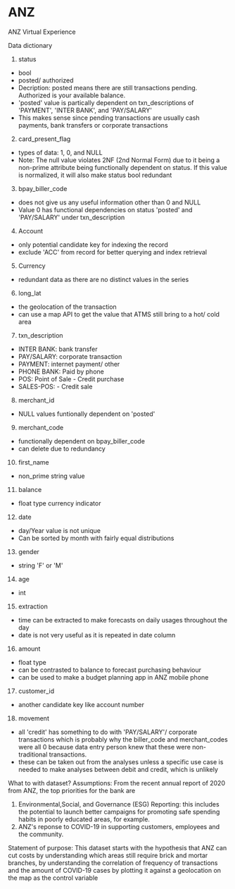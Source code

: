 # ANZ
 ANZ Virtual Experience

Data dictionary

1) status
- bool
- posted/ authorized
- Decription: posted means there are still transactions pending. Authorized is your available balance.
- 'posted' value is partically dependent on txn_descriptions of 'PAYMENT', 'INTER BANK', and 'PAY/SALARY'
- This makes sense since pending transactions are usually cash payments, bank transfers or corporate transactions

2) card_present_flag
- types of data: 1, 0, and NULL
- Note: The null value violates 2NF (2nd Normal Form) due to it being a non-prime attribute being functionally dependent on status. If this value is normalized, it will also make status bool redundant

3) bpay_biller_code
- does not give us any useful information other than 0 and NULL
- Value 0 has functional dependencies on status 'posted' and 'PAY/SALARY' under txn_description

4) Account
- only potential candidate key for indexing the record
- exclude 'ACC' from record for better querying and index retrieval

5) Currency
- redundant data as there are no distinct values in the series

6) long_lat
- the geolocation of the transaction
- can use a map API to get the value that ATMS still bring to a hot/ cold area

7) txn_description
- INTER BANK: bank transfer
- PAY/SALARY: corporate transaction
- PAYMENT: internet payment/ other
- PHONE BANK: Paid by phone
- POS: Point of Sale - Credit purchase
- SALES-POS: - Credit sale

8) merchant_id
- NULL values funtionally dependent on 'posted'

9) merchant_code
- functionally dependent on bpay_biller_code
- can delete due to redundancy

10) first_name
- non_prime string value

11) balance
- float type currency indicator

12) date
- day/Year value is not unique
- Can be sorted by month with fairly equal distributions

13) gender
- string 'F' or 'M'

14) age
- int

15) extraction
- time can be extracted to make forecasts on daily usages throughout the day
- date is not very useful as it is repeated in date column

16) amount
- float type
- can be contrasted to balance to forecast purchasing behaviour
- can be used to make a budget planning app in ANZ mobile phone

17) customer_id
- another candidate key like account number

18) movement
- all 'credit' has something to do with 'PAY/SALARY'/ corporate transactions which is probably why the biller_code and merchant_codes were all 0 because data entry person knew that these were non-traditional transactions.
- these can be taken out from the analyses unless a specific use case is needed to make analyses between debit and credit, which is unlikely

What to with dataset?
Assumptions:
From the recent annual report of 2020 from ANZ, the top priorities for the bank are
1) Environmental,Social, and Governance (ESG) Reporting: this includes the potential to launch better campaigns for promoting safe spending habits in poorly educated areas, for example.
2) ANZ's reponse to COVID-19 in supporting customers, employees and the community.

Statement of purpose:
This dataset starts with the hypothesis that ANZ can cut costs by understanding which areas still require brick and mortar branches, by understanding the correlation of frequency of transactions and the amount of COVID-19 cases by plotting it against a geolocation on the map as the control variable
